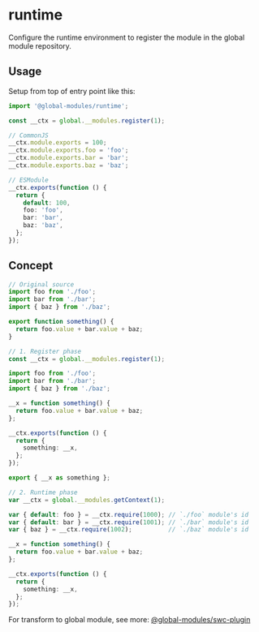 # runtime

Configure the runtime environment to register the module in the global module repository.

## Usage

Setup from top of entry point like this:

```ts
import '@global-modules/runtime';

const __ctx = global.__modules.register(1);

// CommonJS
__ctx.module.exports = 100;
__ctx.module.exports.foo = 'foo';
__ctx.module.exports.bar = 'bar';
__ctx.module.exports.baz = 'baz';

// ESModule
__ctx.exports(function () {
  return {
    default: 100,
    foo: 'foo',
    bar: 'bar',
    baz: 'baz',
  };
});
```

## Concept

```ts
// Original source
import foo from './foo';
import bar from './bar';
import { baz } from './baz';

export function something() {
  return foo.value + bar.value + baz;
}
```

```ts
// 1. Register phase
const __ctx = global.__modules.register(1);

import foo from './foo';
import bar from './bar';
import { baz } from './baz';

__x = function something() {
  return foo.value + bar.value + baz;
};

__ctx.exports(function () {
  return {
    something: __x,
  };
});

export { __x as something };
```

```ts
// 2. Runtime phase
var __ctx = global.__modules.getContext(1);

var { default: foo } = __ctx.require(1000); // `./foo` module's id
var { default: bar } = __ctx.require(1001); // `./bar` module's id
var { baz } = __ctx.require(1002);          // `./baz` module's id

__x = function something() {
  return foo.value + bar.value + baz;
};

__ctx.exports(function () {
  return {
    something: __x,
  };
});
```

For transform to global module, see more: [@global-modules/swc-plugin](https://github.com/leegeunhyeok/global-modules/tree/main/packages/swc-plugin)
